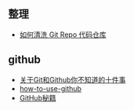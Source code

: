 ## 整理
- [如何清洗 Git Repo 代码仓库](2015_07_07_001.md)

## github
- [关于Git和Github你不知道的十件事](http://segmentfault.com/a/1190000003830252)
- [how-to-use-github](https://github.com/xirong/my-git/blob/master/how-to-use-github.md)
- [GitHub秘籍](https://github.com/tiimgreen/github-cheat-sheet/blob/master/README.zh-cn.md)
